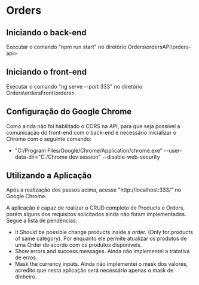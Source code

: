 # Orders
## Iniciando o back-end
 Executar o comando "npm run start" no diretório Orders\ordersAPI\orders-api> 

## Iniciando o front-end
 Executar o comando "ng serve --port 333" no diretório Orders\ordersFront\orders>
 
## Configuração do Google Chrome
 Como ainda não foi habilitado o CORS na API, para que seja possível a comunicação do front-end com o back-end é necessário inicializar o Chrome com o seguinte comando:
 * "C:/Program Files/Google/Chrome/Application/chrome.exe" --user-data-dir="C:/Chrome dev session" --disable-web-security

## Utilizando a Aplicação
 Após a realização dos passos acima, acesse "http://localhost:333/" no Google Chrome. 
 
 A aplicação é capaz de realizar o CRUD completo de Products e Orders, porém alguns dos requisitos solicitados ainda não foram implementados. Segue a lista de pendências:
 * It Should be possible change products inside a order. (Only for products of same category). Por enquanto ele permite atualizar os produtos de uma Order de acordo com os produtos disponíveis.
 * Show errors and success messages. Ainda não implementei a tratativa de erros.
 * Mask the currency inputs. Ainda não implementei o mask dos valores, acredito que nesta aplicação será necessário apenas o mask de dinheiro.
